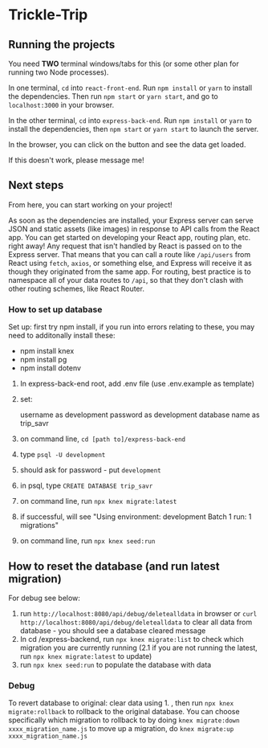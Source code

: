 # Trickle-Trip

## Running the projects

You need **TWO** terminal windows/tabs for this (or some other plan for running two Node processes).

In one terminal, `cd` into `react-front-end`. Run `npm install` or `yarn` to install the dependencies. Then run `npm start` or `yarn start`, and go to `localhost:3000` in your browser.

In the other terminal, `cd` into `express-back-end`. Run `npm install` or `yarn` to install the dependencies, then `npm start` or `yarn start` to launch the server.

In the browser, you can click on the button and see the data get loaded.

If this doesn't work, please message me!

## Next steps

From here, you can start working on your project!

As soon as the dependencies are installed, your Express server can serve JSON and static assets (like images) in response to API calls from the React app. You can get started on developing your React app, routing plan, etc. right away! Any request that isn't handled by React is passed on to the Express server. That means that you can call a route like `/api/users` from React using `fetch`, `axios`, or something else, and Express will receive it as though they originated from the same app. For routing, best practice is to namespace all of your data routes to `/api`, so that they don't clash with other routing schemes, like React Router.

### How to set up database

Set up:
first try npm install, if you run into errors relating to these, you may need to additonally install these:

- npm install knex
- npm install pg
- npm install dotenv

1. In express-back-end root, add .env file (use .env.example as template)
2. set:

   username as development
   password as development
   database name as trip_savr

3. on command line, `cd [path to]/express-back-end`
4. type `psql -U development`
5. should ask for password - put `development`
6. in psql, type `CREATE DATABASE trip_savr`
7. on command line, run `npx knex migrate:latest`
8. if successful, will see
   "Using environment: development
   Batch 1 run: 1 migrations"
9. on command line, run `npx knex seed:run`

## How to reset the database (and run latest migration)

For debug see below:

1. run `http://localhost:8080/api/debug/deletealldata` in browser or `curl http://localhost:8080/api/debug/deletealldata` to clear all data from database - you should see a database cleared message
2. In cd /express-backend, run `npx knex migrate:list` to check which migration you are currently running
   (2.1 if you are not running the latest, run `npx knex migrate:latest` to update)
3. run `npx knex seed:run` to populate the database with data

### Debug

To revert database to original:
clear data using 1. , then run `npx knex migrate:rollback` to rollback to the original database. You can choose specifically which migration to rollback to by doing `knex migrate:down xxxx_migration_name.js` to move up a migration, do `knex migrate:up xxxx_migration_name.js`
